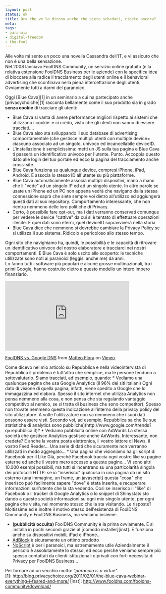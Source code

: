 ```yaml
--- 
layout: post
status: ok
title: Ora che ve lo dicono anche che siete schedati, ridete ancora?
meta: 
tags: 
- paranoia
- digital-freedom
- the-fool
---
```

Alle volte mi sento un poco una novella Cassandra dell'IT, e vi assicuro che non è una bella sensazione.  
Nel 2008 lanciavo FoolDNS Community, un servizio online gratuito (e la relativa estensione FoolDNS Business per le aziende) con la specifica idea di bloccare alla radice il tracciamento degli utenti online e il behavioral advertising che sconfinava nella piena intercettazione degli utenti.  Ovviamente tutti a darmi del paranoico.  
  
Oggi [Blue Cava][1] in un seminario a cui ha partecipato anche [privacychoiche][1] racconta bellamente come il suo prodotto sia in grado **senza cookie** di tracciare gli utenti:
* Blue Cava si vanta di avere performance migliori rispetto ai sistemi che utilizzano i cookie: e ci credo, visto che gli utenti non sanno di essere tracciati....
* Blue Cava also sta sviluppando il suo database di advertising comportamentale (che gestisce multipli utenti con multiple device= ciascuno associato ad un singolo, univoco ed incancellabile deviceID.
* L'installazione è semplicissima: metti un JS sulla tua pagina e Blue Cava ti passerà un identificativo univoco per l'utente. Punto. Accoppia questo dato alle login del tuo portale ed ecco la pagina del tracciamento anche cross-site.
* Blue Cava funziona su qualunque device, compresi iPhone, iPad, Android. E associa lo stesso ID all'utente su più piattaforme.
* Blue Cava automaticamente associa multipli dispositivi, mano a mano che li "vede" ad un singolo IP ed ad un singolo utente. In altre parole se usate un iPhone ed un PC non appena vedrà che navigano dalla stessa connessione saprà che siete sempre voi dietro all'utilizzo ed aggiungerà questi dati al suo repository. Comportamento interessante, che non rientra nemmeno delle loro politiche di Privacy.
* Certo, è possibile fare opt-out, ma i dati verranno conservati comunque per vedere le device "cattive" da cui si è tentato di effettuare operazioni illecite. E quei dati sono eterni, quel deviceID sopravviverà nella storia.
* Blue Cava dice che nemmeno si dovrebbe cambiare la Privacy Policy se si utilizza il suo sistema. Ridicolo e pericoloso allo stesso tempo.  
  
Ogni sito che navighiamo ha, quindi, le possibilità e le capacità di ritrovare un identificativo univoco del nostro elaboratore e tracciarci nei nostri comportamenti. E Blue Cava è solo uscito allo scoperto: le tecniche utilizzate sono noti ai paranoici (leggisi anche me) da anni.  
Lo fanno tutti i software più popolari e alcune grosse multinazionali, tra i primi Google, hanno costruito dietro a questo modello un intero impero finanziario.  
  
<iframe src="http://player.vimeo.com/video/7982723" width="400" height="225" frameborder="0"></iframe><p><a href="http://vimeo.com/7982723">FoolDNS vs. Google DNS</a> from <a href="http://vimeo.com/lastknight">Matteo Flora</a> on <a href="http://vimeo.com">Vimeo</a>.</p>
Come dicevo nel mio articolo su Repubblica e nella videointervista di Repubblica il problema è tutt'altro che semplice, ma le persone tendono a sottovalutarlo. Siamo tracciati, ad esempio, quando:
* Vediamo una qualunque pagina che usa Google Analytics (il 96% dei siti italiani)
    Ogni dato di visione di quella pagina, infatti, viene spedito a Google che lo immagazzina ed elabora. Spesso il sito internet che utilizza Analytics non pensa nemmeno alla cosa, e non pensa che sta regalando vantaggio competitivo al nemico, se si tratta di business che sono competitor). Spesso non trovate nemmeno questa indicazione all'interno della privacy policy del sito utilizzatore. A volte l'utilizzatore non sa nemmeno che i suoi dati possono essere visti. Secondo voi, ad esempio, Repubblica sa che [le sue statistiche di analytics sono pubbliche](http://www.google.com/trends?q=repubblica.it)? 
* Vediamo pubblicità online con AdWords
   La stessa società che gestisce Analytics gestisce anche AdWords. Interessante, non credete? E anche la vostra posta elettronica, il vostro lettore di News, il vostro Feed Reader... Una serie di dati che sicuramente non verranno utilizzati in modo aggregato...
* Una pagina che visioniamo ha gli script di Facebook per il Like
   Già, perché Facebook traccia ogni vostro like su pagine esterne ed anche il vostro mero accesso a queste pagine...
Vi sono altri 10.000 esempi possibili, ma tutti si incentrano su una particolarità singola dei protocolli HTTP: se io "inserisco" qualcosa in una pagina da un sito esterno (una immagine, un frame, un javascript) questa "cosa" che inserisco può facilmente sapere "dove" è stata inserita, e recuperare informazioni sull'utente che la sta vedendo. Così se inserisco il "like" di Facebook o il tracker di Google Analytics o lo snippet di Shinystats sto dando a queste società informazioni su ogni mio singolo utente, per ogni pagina che visita, nel momento stesso che la sta visitando.  
Le risposte? Moltissime ed è inoltre il motivo stesso dell'esistenza di FoolDNS Community e FoolDNS Business, ma vediamo insieme:  
  
* **(pubblicità occulta)** FoolDNS Community è la prima ovviamente. E si installa in pochi secondi grazie al [comodo installer][inst]. E funziona anche su dispositivi mobili, iPad e iPhone...
* [AdBlock](http://adblockplus.org/en/) è sicuramente un ottimo prodotto
* [NoScript](http://noscript.net/) è per i paranoici, ma estremamente utile
Aziendalmente il pericolo è assolutamente lo stesso, ed ecco perché veniamo sempre più spesso contattati da clienti istituzionali o privati con forti necessità di Privacy per FoolDNS Business...  
  
Per tornare ad un vecchio motto: *"paranoia is a virtue"*.  
[1]: http://blog.privacychoice.org/2011/02/01/the-blue-cava-webinar-everything-i-feared-and-more/
[inst]: http://www.fooldns.com/fooldns-community/download/
